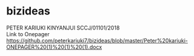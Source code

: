 # bizideas
PETER KARIUKI KINYANJUI   SCCJ/01101/2018  </br>
Link to Onepager  https://github.com/peterkariuki7/bizideas/blob/master/Peter%20kariuki-ONEPAGER%20(1)%20(1)%20(1).docx
